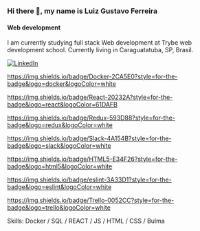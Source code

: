 ### Hi there 👋, my name is Luiz Gustavo Ferreira

#### Web development


I am currently studying full stack Web development at Trybe web development school. Currently living in Caraguatatuba, SP, Brasil.

<a href="[https://www.linkedin.com/in/luiz-gustavo-ferreira-gusferreira/]"><img alt="LinkedIn" src="https://img.shields.io/badge/LinkedIn-0077B5?style=for-the-badge&logo=linkedin&logoColor=white" /></a>

<a src="{https://img.shields.io/badge/Docker-2CA5E0?style=for-the-badge&logo=docker&logoColor=white}" ></a>

https://img.shields.io/badge/Docker-2CA5E0?style=for-the-badge&logo=docker&logoColor=white

https://img.shields.io/badge/React-20232A?style=for-the-badge&logo=react&logoColor=61DAFB

https://img.shields.io/badge/Redux-593D88?style=for-the-badge&logo=redux&logoColor=white

https://img.shields.io/badge/Slack-4A154B?style=for-the-badge&logo=slack&logoColor=white

https://img.shields.io/badge/HTML5-E34F26?style=for-the-badge&logo=html5&logoColor=white

https://img.shields.io/badge/eslint-3A33D1?style=for-the-badge&logo=eslint&logoColor=white

https://img.shields.io/badge/Trello-0052CC?style=for-the-badge&logo=trello&logoColor=white

Skills: Docker / SQL / REACT / JS / HTML / CSS / Bulma 
 





